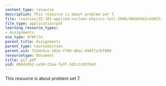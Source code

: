 ```yaml
---
content_type: resource
description: This resource is about problem set 7.
file: /courses/22-101-applied-nuclear-physics-fall-2006/d68de5b2ce5023aafa3f3d2c2c83fde3_ps7.pdf
file_type: application/pdf
learning_resource_types:
- Assignments
ocw_type: OCWFile
parent_title: Assignments
parent_type: CourseSection
parent_uid: 75ddc6ce-282e-ff89-d8ac-49457a76f098
resourcetype: Document
title: ps7.pdf
uid: d68de5b2-ce50-23aa-fa3f-3d2c2c83fde3
---
```

This resource is about problem set 7.

